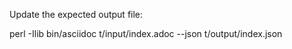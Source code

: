 

Update the expected output file:

perl -Ilib bin/asciidoc t/input/index.adoc --json t/output/index.json

